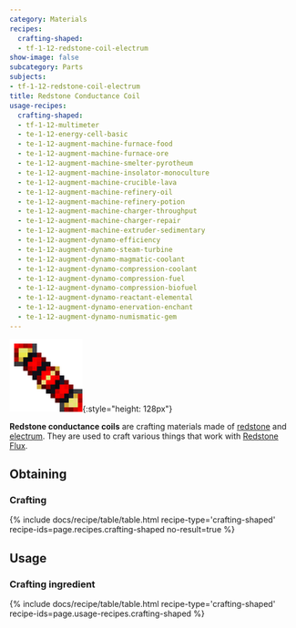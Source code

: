 ```yaml
---
category: Materials
recipes:
  crafting-shaped:
  - tf-1-12-redstone-coil-electrum
show-image: false
subcategory: Parts
subjects:
- tf-1-12-redstone-coil-electrum
title: Redstone Conductance Coil
usage-recipes:
  crafting-shaped:
  - tf-1-12-multimeter
  - te-1-12-energy-cell-basic
  - te-1-12-augment-machine-furnace-food
  - te-1-12-augment-machine-furnace-ore
  - te-1-12-augment-machine-smelter-pyrotheum
  - te-1-12-augment-machine-insolator-monoculture
  - te-1-12-augment-machine-crucible-lava
  - te-1-12-augment-machine-refinery-oil
  - te-1-12-augment-machine-refinery-potion
  - te-1-12-augment-machine-charger-throughput
  - te-1-12-augment-machine-charger-repair
  - te-1-12-augment-machine-extruder-sedimentary
  - te-1-12-augment-dynamo-efficiency
  - te-1-12-augment-dynamo-steam-turbine
  - te-1-12-augment-dynamo-magmatic-coolant
  - te-1-12-augment-dynamo-compression-coolant
  - te-1-12-augment-dynamo-compression-fuel
  - te-1-12-augment-dynamo-compression-biofuel
  - te-1-12-augment-dynamo-reactant-elemental
  - te-1-12-augment-dynamo-enervation-enchant
  - te-1-12-augment-dynamo-numismatic-gem
---
```


![Redstone conductance coil](/assets/images/docs/1.12/thermal-foundation/redstone-coil-electrum.png){:style="height: 128px"}


**Redstone conductance coils** are crafting materials made of
[redstone](https://minecraft.gamepedia.com/Redstone) and
[electrum](../electrum-ingot/). They are used to craft various things that
work with [Redstone Flux](/docs/redstone-flux/).


Obtaining
---------

### Crafting
{% include docs/recipe/table/table.html recipe-type='crafting-shaped' recipe-ids=page.recipes.crafting-shaped no-result=true %}


Usage
-----

### Crafting ingredient
{% include docs/recipe/table/table.html recipe-type='crafting-shaped' recipe-ids=page.usage-recipes.crafting-shaped %}
